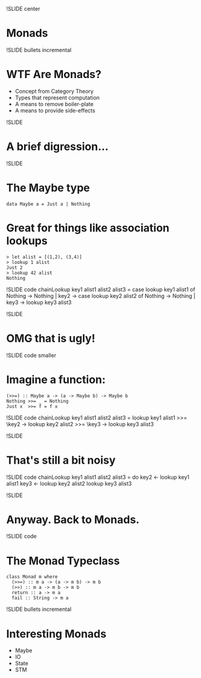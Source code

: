 !SLIDE center
# Monads

!SLIDE bullets incremental
# WTF Are Monads?
* Concept from Category Theory
* Types that represent computation
* A means to remove boiler-plate
* A means to provide side-effects

!SLIDE
# A brief digression...

!SLIDE
# The Maybe type
    data Maybe a = Just a | Nothing

# Great for things like association lookups
    > let alist = [(1,2), (3,4)]
    > lookup 1 alist
    Just 2
    > lookup 42 alist
    Nothing

!SLIDE code
    chainLookup key1 alist1 alist2 alist3 =
       case lookup key1 alist1 of
          Nothing -> Nothing
          | key2 ->
              case lookup key2 alist2 of
                 Nothing -> Nothing
                 | key3 ->
                    lookup key3 alist3

!SLIDE
# OMG that is ugly!

!SLIDE code smaller
# Imagine a function:
    (>>=) :: Maybe a -> (a -> Maybe b) -> Maybe b
    Nothing >>= _ = Nothing
    Just x  >>= f = f x

!SLIDE code
    chainLookup key1 alist1 alist2 alist3 =
       lookup key1 alist1 >>=
       \key2 -> lookup key2 alist2 >>=
       \key3 -> lookup key3 alist3

!SLIDE
# That's still a bit noisy

!SLIDE code
    chainLookup key1 alist1 alist2 alist3 = do
      key2 <- lookup key1 alist1
      key3 <- lookup key2 alist2
      lookup key3 alist3

!SLIDE
# Anyway. Back to Monads.

!SLIDE code
# The Monad Typeclass
    class Monad m where
      (>>=) :: m a -> (a -> m b) -> m b
      (>>) :: m a -> m b -> m b
      return :: a -> m a
      fail :: String -> m a

!SLIDE bullets incremental
# Interesting Monads
* Maybe
* IO
* State
* STM
